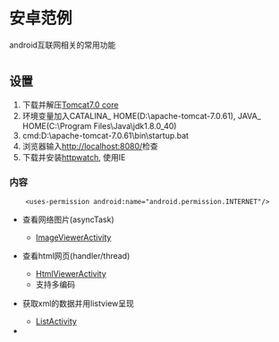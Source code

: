 安卓范例
===================================
  android互联网相关的常用功能<h1>

设置
-----------------------------------


1. 下载并解压[Tomcat7.0 core](https://tomcat.apache.org/download-70.cgi)
2. 环境变量加入CATALINA_ HOME(D:\apache-tomcat-7.0.61), JAVA_ HOME(C:\Program Files\Java\jdk1.8.0_40)
3. cmd:D:\apache-tomcat-7.0.61\bin\startup.bat
4. 浏览器输入[http://localhost:8080/](http://localhost:8080/)检查
5. 下载并安装[httpwatch](https://www.httpwatch.com/download/), 使用IE

### 内容
```   
	<uses-permission android:name="android.permission.INTERNET"/>
```   
* 查看网络图片(asyncTask)
	* [ImageViewerActivity](https://github.com/JetAircraft/Web-toolkits/blob/master/src/com/example/web/ImageViewerActivity.java)

* 查看html网页(handler/thread)
	* [HtmlViewerActivity](https://github.com/JetAircraft/Web-toolkits/blob/master/src/com/example/web/HtmlViewerActivity.java)
	* 支持多编码 
* 获取xml的数据并用listview呈现
	* [ListActivity](https://github.com/JetAircraft/Web-toolkits/blob/master/src/com/example/web/ListActivity.java)
* 